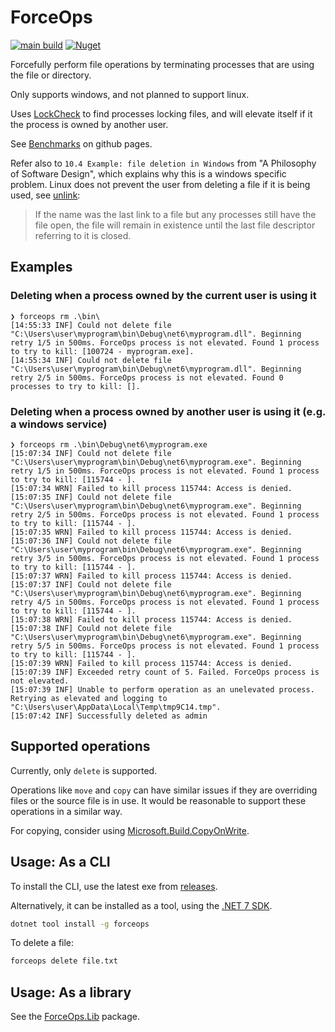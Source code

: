# ForceOps

[![main build](https://github.com/domsleee/forceops/actions/workflows/ci.yaml/badge.svg?branch=main)](https://github.com/domsleee/forceops/actions/workflows/ci.yaml)
[![Nuget](https://img.shields.io/nuget/v/ForceOps)](https://www.nuget.org/packages/ForceOps/)

Forcefully perform file operations by terminating processes that are using the file or directory.

Only supports windows, and not planned to support linux.

Uses [LockCheck](https://github.com/cklutz/LockCheck) to find processes locking files, and will elevate itself if it the process is owned by another user.

See [Benchmarks](https://domsleee.github.io/ForceOps/) on github pages.

Refer also to `10.4 Example: file deletion in Windows` from "A Philosophy of Software Design", which explains why this is a windows specific problem. Linux does not prevent the user from deleting a file if it is being used, see [unlink](https://man7.org/linux/man-pages/man2/unlink.2.html#:~:text=unlink()%20deletes%20a%20name,is%20made%20available%20for%20reuse.):

> If the name was the last link to a file but any processes still
       have the file open, the file will remain in existence until the
       last file descriptor referring to it is closed.

## Examples
### Deleting when a process owned by the current user is using it
```shell
❯ forceops rm .\bin\
[14:55:33 INF] Could not delete file "C:\Users\user\myprogram\bin\Debug\net6\myprogram.dll". Beginning retry 1/5 in 500ms. ForceOps process is not elevated. Found 1 process to try to kill: [100724 - myprogram.exe].
[14:55:34 INF] Could not delete file "C:\Users\user\myprogram\bin\Debug\net6\myprogram.dll". Beginning retry 2/5 in 500ms. ForceOps process is not elevated. Found 0 processes to try to kill: [].
```
### Deleting when a process owned by another user is using it (e.g. a windows service)
```shell
❯ forceops rm .\bin\Debug\net6\myprogram.exe
[15:07:34 INF] Could not delete file "C:\Users\user\myprogram\bin\Debug\net6\myprogram.exe". Beginning retry 1/5 in 500ms. ForceOps process is not elevated. Found 1 process to try to kill: [115744 - ].
[15:07:34 WRN] Failed to kill process 115744: Access is denied.
[15:07:35 INF] Could not delete file "C:\Users\user\myprogram\bin\Debug\net6\myprogram.exe". Beginning retry 2/5 in 500ms. ForceOps process is not elevated. Found 1 process to try to kill: [115744 - ].
[15:07:35 WRN] Failed to kill process 115744: Access is denied.
[15:07:36 INF] Could not delete file "C:\Users\user\myprogram\bin\Debug\net6\myprogram.exe". Beginning retry 3/5 in 500ms. ForceOps process is not elevated. Found 1 process to try to kill: [115744 - ].
[15:07:37 WRN] Failed to kill process 115744: Access is denied.
[15:07:37 INF] Could not delete file "C:\Users\user\myprogram\bin\Debug\net6\myprogram.exe". Beginning retry 4/5 in 500ms. ForceOps process is not elevated. Found 1 process to try to kill: [115744 - ].
[15:07:38 WRN] Failed to kill process 115744: Access is denied.
[15:07:38 INF] Could not delete file "C:\Users\user\myprogram\bin\Debug\net6\myprogram.exe". Beginning retry 5/5 in 500ms. ForceOps process is not elevated. Found 1 process to try to kill: [115744 - ].
[15:07:39 WRN] Failed to kill process 115744: Access is denied.
[15:07:39 INF] Exceeded retry count of 5. Failed. ForceOps process is not elevated.
[15:07:39 INF] Unable to perform operation as an unelevated process. Retrying as elevated and logging to "C:\Users\user\AppData\Local\Temp\tmp9C14.tmp".
[15:07:42 INF] Successfully deleted as admin
```


## Supported operations

Currently, only `delete` is supported.

Operations like `move` and `copy` can have similar issues if they are overriding files or the source file is in use. It would be reasonable to support these operations in a similar way.

For copying, consider using [Microsoft.Build.CopyOnWrite](https://github.com/microsoft/MSBuildSdks/tree/main/src/CopyOnWrite).

## Usage: As a CLI

To install the CLI, use the latest exe from [releases](https://github.com/domsleee/ForceOps/releases).

Alternatively, it can be installed as a tool, using the [.NET 7 SDK](https://dotnet.microsoft.com/en-us/download/dotnet/7.0).
```bash
dotnet tool install -g forceops
```

To delete a file:
```bash
forceops delete file.txt
```

## Usage: As a library

See the [ForceOps.Lib](https://www.nuget.org/packages/ForceOps.Lib) package.